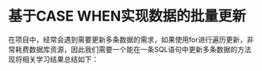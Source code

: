 # 基于CASE WHEN实现数据的批量更新

在项目中，经常会遇到需要更新多条数据的需求，如果使用for进行遍历更新，非常耗费数据库资源，因此我们需要一个能在一条SQL语句中更新多条数据的方法
现将相关学习结果总结如下：
